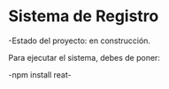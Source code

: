 <h1> Sistema de Registro</h1> 

 -Estado del proyecto: en construcción.
 
Para ejecutar el sistema, debes de poner:
 
 -npm install reat-
